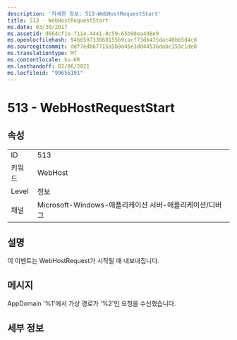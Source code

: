 ```yaml
---
description: '자세한 정보: 513-WebHostRequestStart'
title: 513 - WebHostRequestStart
ms.date: 03/30/2017
ms.assetid: d664cf1e-f114-4441-8c59-65b98ea498e9
ms.openlocfilehash: 946659733068155b9cacf73db475dac40bb5d4cd
ms.sourcegitcommit: ddf7edb67715a5b9a45e3dd44536dabc153c1de0
ms.translationtype: MT
ms.contentlocale: ko-KR
ms.lasthandoff: 02/06/2021
ms.locfileid: "99656191"
---
```

# <a name="513---webhostrequeststart"></a>513 - WebHostRequestStart

## <a name="properties"></a>속성  
  
|||  
|-|-|  
|ID|513|  
|키워드|WebHost|  
|Level|정보|  
|채널|Microsoft-Windows-애플리케이션 서버-애플리케이션/디버그|  
  
## <a name="description"></a>설명  

 이 이벤트는 WebHostRequest가 시작될 때 내보내집니다.  
  
## <a name="message"></a>메시지  

 AppDomain '%1'에서 가상 경로가 '%2'인 요청을 수신했습니다.  
  
## <a name="details"></a>세부 정보
